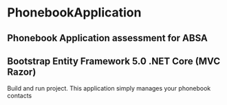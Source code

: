 # PhonebookApplication
 Phonebook Application assessment for ABSA
-------------------------------------------
Bootstrap
Entity Framework 5.0
.NET Core (MVC Razor)
-------------------------------------------
Build and run project.
This application simply manages your phonebook contacts
